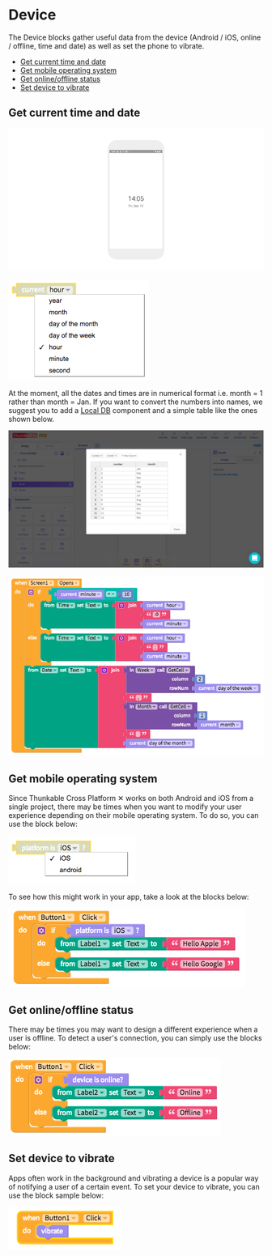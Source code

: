 # Device

The Device blocks gather useful data from the device \(Android / iOS, online / offline, time and date\) as well as set the phone to vibrate.

* [Get current time and date](device.md#get-current-time-and-date)
* [Get mobile operating system](device.md#get-mobile-operating-system)
* [Get online/offline status](device.md#get-online-offline-status)
* [Set device to vibrate](device.md#set-device-to-vibrate)

##  Get current time and date

![](../../../.gitbook/assets/thunkable-docs-exhibits-93.png)

![](../../../.gitbook/assets/screen-shot-2018-12-13-at-12.58.32-pm.png)

At the moment, all the dates and times are in numerical format i.e. month = 1 rather than month = Jan. If you want to convert the numbers into names, we suggest you to add a [Local DB](../components/data/local-db.md) component and a simple table like the ones shown below.

![Add a Local DB component that maps the numerical month with the names ](../../../.gitbook/assets/screen-shot-2018-12-13-at-2.08.44-pm.png)

![Because the minutes can be less than one digit and digital clocks always show two, there&apos;s an additional conditional block to account for the case when the minute is less than double digits](../../../.gitbook/assets/screen-shot-2018-12-13-at-2.10.33-pm.png)

## Get mobile operating system

Since Thunkable Cross Platform ✕ works on both Android and iOS from a single project, there may be times when you want to modify your user experience depending on their mobile operating system. To do so, you can use the block below:

![](../../../.gitbook/assets/screen-shot-2018-12-13-at-2.17.26-pm.png)

  
To see how this might work in your app, take a look at the blocks below:

![](../../../.gitbook/assets/screen-shot-2018-12-13-at-2.16.39-pm.png)

## Get online/offline status

There may be times you may want to design a different experience when a user is offline. To detect a user's connection, you can simply use the blocks below:

![](../../../.gitbook/assets/screen-shot-2018-12-13-at-2.16.48-pm.png)

## Set device to vibrate

Apps often work in the background and vibrating a device is a popular way of notifying a user of a certain event. To set your device to vibrate, you can use the block sample below:

![](../../../.gitbook/assets/screen-shot-2018-12-13-at-2.21.45-pm.png)

